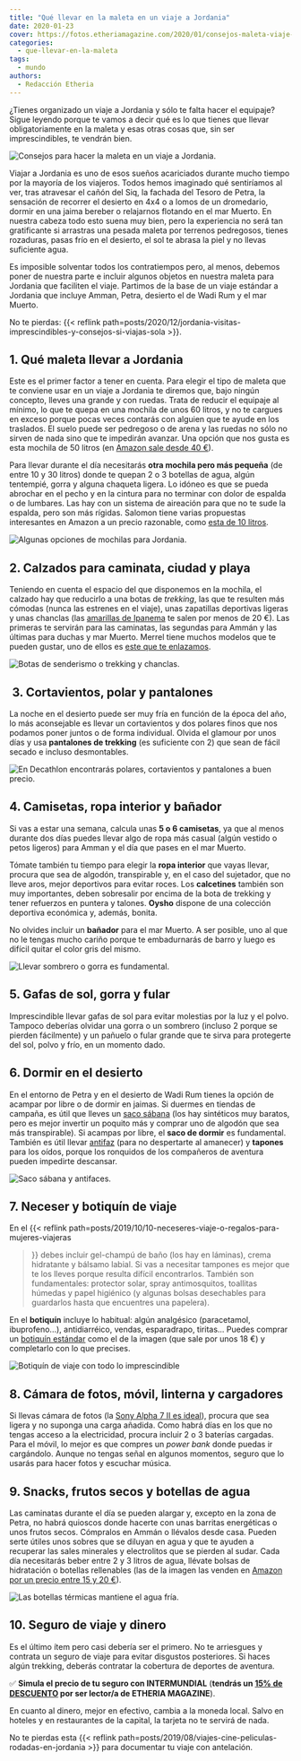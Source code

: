 ```yaml
---
title: "Qué llevar en la maleta en un viaje a Jordania"
date: 2020-01-23
cover: https://fotos.etheriamagazine.com/2020/01/consejos-maleta-viaje-jordania.jpg
categories: 
  - que-llevar-en-la-maleta
tags: 
  - mundo
authors: 
  - Redacción Etheria
---
```


¿Tienes organizado un viaje a Jordania y sólo te falta hacer el equipaje? Sigue leyendo 
porque te vamos a decir qué es lo que tienes que llevar obligatoriamente en la maleta y 
esas otras cosas que, sin ser imprescindibles, te vendrán bien. 

![Consejos para hacer la maleta en un viaje a Jordania.](https://fotos.etheriamagazine.com/2020/01/consejos-maleta-viaje-jordania.jpg "Consejos para hacer la maleta en un viaje a Jordania. © Alice Donovan")

Viajar a Jordania es uno de esos sueños acariciados durante mucho tiempo por la mayoría 
de los viajeros. Todos hemos imaginado qué sentiríamos al ver, tras atravesar el cañón 
del Siq, la fachada del Tesoro de Petra, la sensación de recorrer el desierto en 4x4 o a 
lomos de un dromedario, dormir en una jaima bereber o relajarnos flotando en el mar 
Muerto. En nuestra cabeza todo esto suena muy bien, pero la experiencia no será tan 
gratificante si arrastras una pesada maleta por terrenos pedregosos, tienes rozaduras, 
pasas frío en el desierto, el sol te abrasa la piel y no llevas suficiente agua. 

Es imposible solventar todos los contratiempos pero, al menos, debemos poner de nuestra 
parte e incluir algunos objetos en nuestra maleta para Jordania que faciliten el viaje. 
Partimos de la base de un viaje estándar a Jordania que incluye Amman, Petra, desierto 
el de Wadi Rum y el mar Muerto. 

No te pierdas: {{< reflink 
path=posts/2020/12/jordania-visitas-imprescindibles-y-consejos-si-viajas-sola >}}. 

## 1\. Qué maleta llevar a Jordania

Este es el primer factor a tener en cuenta. Para elegir el tipo de maleta que te 
conviene usar en un viaje a Jordania te diremos que, bajo ningún concepto, lleves una 
grande y con ruedas. Trata de reducir el equipaje al mínimo, lo que te quepa en una 
mochila de unos 60 litros, y no te cargues en exceso porque pocas veces contarás con 
alguien que te ayude en los traslados. El suelo puede ser pedregoso o de arena y las 
ruedas no sólo no sirven de nada sino que te impedirán avanzar. Una opción que nos gusta 
es esta mochila de 50 litros (en [Amazon sale desde 40 €](https://amzn.to/3OQGSTl)). 

Para llevar durante el día necesitarás **otra mochila pero más pequeña** (de entre 10 y 
30 litros) donde te quepan 2 o 3 botellas de agua, algún tentempié, gorra y alguna 
chaqueta ligera. Lo idóneo es que se pueda abrochar en el pecho y en la cintura para no 
terminar con dolor de espalda o de lumbares. Las hay con un sistema de aireación para 
que no te sude la espalda, pero son más rígidas. Salomon tiene varias propuestas 
interesantes en Amazon a un precio razonable, como [esta de 10 
litros](https://amzn.to/3VDuybc). 

![Algunas opciones de mochilas para Jordania.](https://fotos.etheriamagazine.com/2020/01/mochilas-viaje-jordania.jpg "Algunas opciones de mochilas para Jordania.")

## 2\. Calzados para caminata, ciudad y playa

Teniendo en cuenta el espacio del que disponemos en la mochila, el calzado hay que 
reducirlo a una botas de _trekking_, las que te resulten más cómodas (nunca las estrenes 
en el viaje), unas zapatillas deportivas ligeras y unas chanclas (las [amarillas de 
Ipanema](https://amzn.to/3gOFbch) te salen por menos de 20 €). Las primeras te servirán 
para las caminatas, las segundas para Ammán y las últimas para duchas y mar Muerto. 
Merrel tiene muchos modelos que te pueden gustar, uno de ellos es [este que te 
enlazamos](https://amzn.to/3VK18s1). 

![Botas de senderismo o trekking y chanclas.](https://fotos.etheriamagazine.com/2020/01/calzado-viaje-jordania.jpg "Botas de senderismo o trekking y chanclas.")

##  3. Cortavientos, polar y pantalones

La noche en el desierto puede ser muy fría en función de la época del año, lo más 
aconsejable es llevar un cortavientos y dos polares finos que nos podamos poner juntos o 
de forma individual. Olvida el glamour por unos días y usa **pantalones de trekking** 
(es suficiente con 2) que sean de fácil secado e incluso desmontables. 

![En Decathlon encontrarás polares, cortavientos y pantalones a buen precio.](https://fotos.etheriamagazine.com/2020/01/polares-decatlon.jpg "En Decathlon encontrarás polares, cortavientos y pantalones a buen precio.")

## 4\. Camisetas, ropa interior y bañador

Si vas a estar una semana, calcula unas **5 o 6 camisetas**, ya que al menos durante dos 
días puedes llevar algo de ropa más casual (algún vestido o petos ligeros) para Amman y 
el día que pases en el mar Muerto. 

Tómate también tu tiempo para elegir la **ropa interior** que vayas llevar, procura que 
sea de algodón, transpirable y, en el caso del sujetador, que no lleve aros, mejor 
deportivos para evitar roces. Los **calcetines** también son muy importantes, deben 
sobresalir por encima de la bota de trekking y tener refuerzos en puntera y talones. 
**Oysho** dispone de una colección deportiva económica y, además, bonita. 

No olvides incluir un **bañador** para el mar Muerto. A ser posible, uno al que no le 
tengas mucho cariño porque te embadurnarás de barro y luego es difícil quitar el color 
gris del mismo. 

![Llevar sombrero o gorra es fundamental.](https://fotos.etheriamagazine.com/2020/01/equipaje-jordania.jpg "Llevar sombrero o gorra es fundamental.")

## 5\. Gafas de sol, gorra y fular

Imprescindible llevar gafas de sol para evitar molestias por la luz y el polvo. Tampoco 
deberías olvidar una gorra o un sombrero (incluso 2 porque se pierden fácilmente) y un 
pañuelo o fular grande que te sirva para protegerte del sol, polvo y frío, en un momento 
dado. 

## 6\. Dormir en el desierto

En el entorno de Petra y en el desierto de Wadi Rum tienes la opción de acampar por 
libre o de dormir en jaimas. Si duermes en tiendas de campaña, es útil que lleves un 
[saco sábana](https://amzn.to/3EQBD1g) (los hay sintéticos muy baratos, pero es mejor 
invertir un poquito más y comprar uno de algodón que sea más transpirable). Si acampas 
por libre, el **saco de dormir** es fundamental. También es útil llevar 
[antifaz](https://amzn.to/3FciV5v) (para no despertarte al amanecer) y **tapones** para 
los oídos, porque los ronquidos de los compañeros de aventura pueden impedirte 
descansar. 

![Saco sábana y antifaces.](https://fotos.etheriamagazine.com/2020/01/saco-sabana-antifaces-jordania.jpg "Saco sábana y antifaces.")

## 7\. Neceser y botiquín de viaje

En el {{< reflink path=posts/2019/10/10-neceseres-viaje-o-regalos-para-mujeres-viajeras 
>}} debes incluir gel-champú de baño (los hay en láminas), crema hidratante y bálsamo 
labial. Si vas a necesitar tampones es mejor que te los lleves porque resulta difícil 
encontrarlos. También son fundamentales: protector solar, spray antimosquitos, toallitas 
húmedas y papel higiénico (y algunas bolsas desechables para guardarlos hasta que 
encuentres una papelera). 

En el **botiquín** incluye lo habitual: algún analgésico (paracetamol, ibuprofeno...), 
antidiarréico, vendas, esparadrapo, tiritas... Puedes comprar un [botiquín 
estándar](https://amzn.to/2NMqmFw) como el de la imagen (que sale por unos 18 €) y 
completarlo con lo que precises. 

![Botiquín de viaje con todo lo imprescindible](https://fotos.etheriamagazine.com/2020/01/botiquin-viaje-jordania.jpg "Botiquín de viaje con todo lo imprescindible, unos 18 €.")

## 8\. Cámara de fotos, móvil, linterna y cargadores

Si llevas cámara de fotos (la [Sony Alpha 7 II es ideal](https://amzn.to/3VmM1Vk)), 
procura que sea ligera y no suponga una carga añadida. Como habrá días en los que no 
tengas acceso a la electricidad, procura incluir 2 o 3 baterías cargadas. Para el móvil, 
lo mejor es que compres un _power bank_ donde puedas ir cargándolo. Aunque no tengas 
señal en algunos momentos, seguro que lo usarás para hacer fotos y escuchar música. 

## 9\. Snacks, frutos secos y botellas de agua

Las caminatas durante el día se pueden alargar y, excepto en la zona de Petra, no habrá 
quioscos donde hacerte con unas barritas energéticas o unos frutos secos. Cómpralos en 
Ammán o llévalos desde casa. Pueden serte útiles unos sobres que se diluyan en agua y 
que te ayuden a recuperar las sales minerales y electrolitos que se pierden al sudar. 
Cada día necesitarás beber entre 2 y 3 litros de agua, llévate bolsas de hidratación o 
botellas rellenables (las de la imagen las venden en [Amazon por un precio entre 15 y 20 
€](https://amzn.to/2RCJ57C)). 

![Las botellas térmicas mantiene el agua fría.](https://fotos.etheriamagazine.com/2020/01/botellas-agua-viaje-deportes.jpg "Las botellas térmicas mantiene el agua fría.")

## 10\. Seguro de viaje y dinero

Es el último ítem pero casi debería ser el primero. No te arriesgues y contrata un 
seguro de viaje para evitar disgustos posteriores. Si haces algún trekking, deberás 
contratar la cobertura de deportes de aventura. 

✅ **Simula el precio de tu seguro con INTERMUNDIAL** (**tendrás un [15% de 
DESCUENTO](https://clk.tradedoubler.com/click?p=281568&a=3132464&url=https%3A%2F%2Fwww.intermundial.es%2Fafiliados%2Fseguros-de-viaje-recomendado%3Ftduid%3Da2505c6202eb9ec08ada064bcce8aa48%26utm_source%3DTradedoubler%26utm_medium%3D1%26utm_campaign%3DGeneral%26utm_content%3D3132464%26utm_term%3D3132464) 
por ser lector/a de ETHERIA MAGAZINE**). 

En cuanto al dinero, mejor en efectivo, cambia a la moneda local. Salvo en hoteles y en 
restaurantes de la capital, la tarjeta no te servirá de nada. 

No te pierdas esta {{< reflink 
path=posts/2019/08/viajes-cine-peliculas-rodadas-en-jordania >}} para documentar tu 
viaje con antelación.
